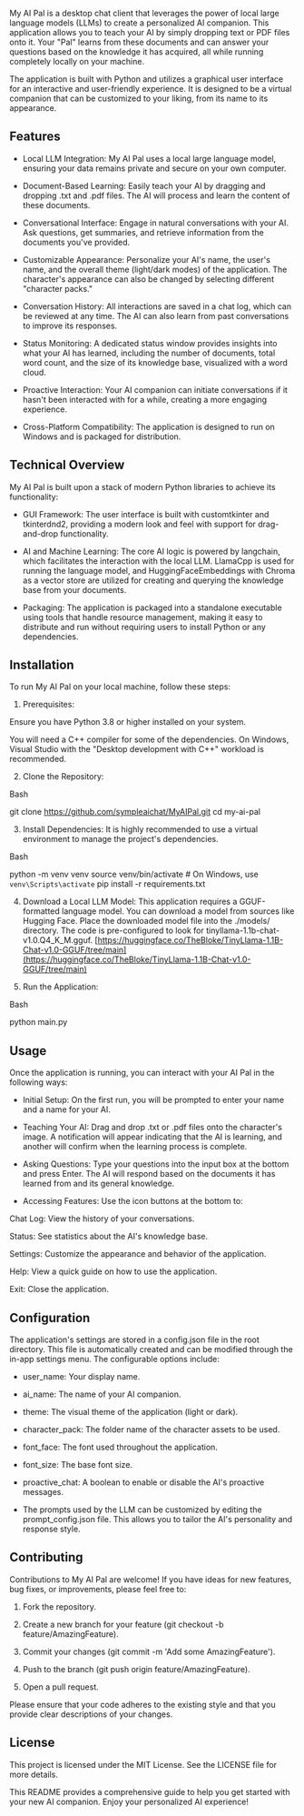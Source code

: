 My AI Pal is a desktop chat client that leverages the power of local large language models (LLMs) to create a personalized AI companion. This application allows you to teach your AI by simply dropping text or PDF files onto it. Your "Pal" learns from these documents and can answer your questions based on the knowledge it has acquired, all while running completely locally on your machine.

The application is built with Python and utilizes a graphical user interface for an interactive and user-friendly experience. It is designed to be a virtual companion that can be customized to your liking, from its name to its appearance.


## Features
- Local LLM Integration: My AI Pal uses a local large language model, ensuring your data remains private and secure on your own computer.

- Document-Based Learning: Easily teach your AI by dragging and dropping .txt and .pdf files. The AI will process and learn the content of these documents.

- Conversational Interface: Engage in natural conversations with your AI. Ask questions, get summaries, and retrieve information from the documents you've provided.

- Customizable Appearance: Personalize your AI's name, the user's name, and the overall theme (light/dark modes) of the application. The character's appearance can also be changed by selecting different "character packs."

- Conversation History: All interactions are saved in a chat log, which can be reviewed at any time. The AI can also learn from past conversations to improve its responses.

- Status Monitoring: A dedicated status window provides insights into what your AI has learned, including the number of documents, total word count, and the size of its knowledge base, visualized with a word cloud.

- Proactive Interaction: Your AI companion can initiate conversations if it hasn't been interacted with for a while, creating a more engaging experience.

- Cross-Platform Compatibility: The application is designed to run on Windows and is packaged for distribution.


## Technical Overview
My AI Pal is built upon a stack of modern Python libraries to achieve its functionality:

- GUI Framework: The user interface is built with customtkinter and tkinterdnd2, providing a modern look and feel with support for drag-and-drop functionality.

- AI and Machine Learning: The core AI logic is powered by langchain, which facilitates the interaction with the local LLM. LlamaCpp is used for running the language model, and HuggingFaceEmbeddings with Chroma as a vector store are utilized for creating and querying the knowledge base from your documents.

- Packaging: The application is packaged into a standalone executable using tools that handle resource management, making it easy to distribute and run without requiring users to install Python or any dependencies.


## Installation
To run My AI Pal on your local machine, follow these steps:

1. Prerequisites:

Ensure you have Python 3.8 or higher installed on your system.

You will need a C++ compiler for some of the dependencies. On Windows, Visual Studio with the "Desktop development with C++" workload is recommended.

2. Clone the Repository:

Bash

git clone https://github.com/sympleaichat/MyAIPal.git
cd my-ai-pal

3. Install Dependencies: It is highly recommended to use a virtual environment to manage the project's dependencies.

Bash

python -m venv venv
source venv/bin/activate  # On Windows, use `venv\Scripts\activate`
pip install -r requirements.txt

4. Download a Local LLM Model: This application requires a GGUF-formatted language model. You can download a model from sources like Hugging Face. Place the downloaded model file into the ./models/ directory. The code is pre-configured to look for tinyllama-1.1b-chat-v1.0.Q4_K_M.gguf.
[https://huggingface.co/TheBloke/TinyLlama-1.1B-Chat-v1.0-GGUF/tree/main](https://huggingface.co/TheBloke/TinyLlama-1.1B-Chat-v1.0-GGUF/tree/main)


5. Run the Application:

Bash

python main.py


## Usage
Once the application is running, you can interact with your AI Pal in the following ways:

- Initial Setup: On the first run, you will be prompted to enter your name and a name for your AI.

- Teaching Your AI: Drag and drop .txt or .pdf files onto the character's image. A notification will appear indicating that the AI is learning, and another will confirm when the learning process is complete.

- Asking Questions: Type your questions into the input box at the bottom and press Enter. The AI will respond based on the documents it has learned from and its general knowledge.

- Accessing Features: Use the icon buttons at the bottom to:

Chat Log: View the history of your conversations.

Status: See statistics about the AI's knowledge base.

Settings: Customize the appearance and behavior of the application.

Help: View a quick guide on how to use the application.

Exit: Close the application.


## Configuration
The application's settings are stored in a config.json file in the root directory. This file is automatically created and can be modified through the in-app settings menu. The configurable options include:

- user_name: Your display name.

- ai_name: The name of your AI companion.

- theme: The visual theme of the application (light or dark).

- character_pack: The folder name of the character assets to be used.

- font_face: The font used throughout the application.

- font_size: The base font size.

- proactive_chat: A boolean to enable or disable the AI's proactive messages.

- The prompts used by the LLM can be customized by editing the prompt_config.json file. This allows you to tailor the AI's personality and response style.


## Contributing
Contributions to My AI Pal are welcome! If you have ideas for new features, bug fixes, or improvements, please feel free to:

1. Fork the repository.

2. Create a new branch for your feature (git checkout -b feature/AmazingFeature).

3. Commit your changes (git commit -m 'Add some AmazingFeature').

4. Push to the branch (git push origin feature/AmazingFeature).

5. Open a pull request.

Please ensure that your code adheres to the existing style and that you provide clear descriptions of your changes.

## License
This project is licensed under the MIT License. See the LICENSE file for more details.

This README provides a comprehensive guide to help you get started with your new AI companion. Enjoy your personalized AI experience!
